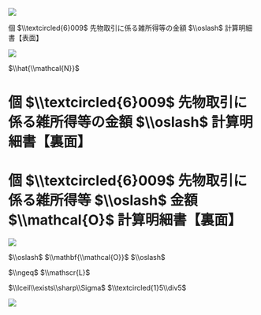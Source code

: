 ![](https://www.nta.go.jp/tmp/6580e17a-84ac-4f3e-b86e-4cecc46c06c7/images/158f70998a10f3975955e19745fca2185d65f96aa7789ed00af4e68fd332f4d9.jpg)

個 $\\textcircled{6}009$ 先物取引に係る雑所得等の金額 $\\oslash$ 計算明細書【表面】

![](https://www.nta.go.jp/tmp/6580e17a-84ac-4f3e-b86e-4cecc46c06c7/images/bf0f4bb1be7c6bd4317843787093fa06a05a7083769f2ba7a406adc13e4a3ced.jpg)

$\\hat{\\mathcal{N}}$

# 個 $\\textcircled{6}009$ 先物取引に係る雑所得等の金額 $\\oslash$ 計算明細書【裏面】

# 個 $\\textcircled{6}009$ 先物取引に係る雑所得等 $\\oslash$ 金額 $\\mathcal{O}$ 計算明細書【裏面】

![](https://www.nta.go.jp/tmp/6580e17a-84ac-4f3e-b86e-4cecc46c06c7/images/4fec7421b98dec11a253d426687cd2a6b7012287481e3fe0824a18d8e3d86852.jpg)

$\\oslash$ $\\mathbf{\\mathcal{O}}$ $\\oslash$

$\\ngeq$ $\\mathscr{L}$

$\\lceil\\exists\\sharp\\Sigma$ $\\textcircled{1}5\\div5$

![](https://www.nta.go.jp/tmp/6580e17a-84ac-4f3e-b86e-4cecc46c06c7/images/c5d906137934c9194dbbd012b473b288732cf359fb1e97ec232e33aa38f8aaeb.jpg)